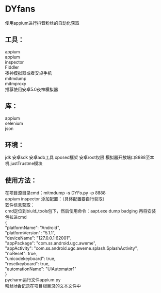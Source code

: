 # DYfans
使用appium进行抖音粉丝的自动化获取  
## 工具：
appium   
appium   
inspector   
Fiddler  
夜神模拟器或者安卓手机   
mitmdump   
mitmproxy   
推荐使用安卓5.0夜神模拟器  
## 库：
appium  
selenium  
json   
## 环境：  
jdk 安卓sdk 安卓adb工具 xposed框架 安卓root权限 模拟器开放端口8888至本机 justTrustme模块  
## 使用方法：  
在项目源目录cmd：mitmdump -s DYFo.py -p 8888  
appium inspector 添加配置：（具体配置要自行获取）  
软件信息获取：  
cmd定位到biuld_tools包下，然后使用命令：aapt.exe dump badging 再将安装包拉进cmd  
{  
  "platformName": "Android",  
  "platformVersion": "5.1.1",  
  "deviceName": "127.0.0.1:62001",  
  "appPackage": "com.ss.android.ugc.aweme",  
  "appActivity": "com.ss.android.ugc.aweme.splash.SplashActivity",  
  "noReset": true,  
  "unicodekeyboard": true,  
  "resetkeyboard": true,  
  "automationName": "UIAutomator1"  
}  
pycharm运行文件appium.py  
粉丝id会记录在项目根目录的文本文件中  
 
